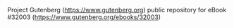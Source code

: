 Project Gutenberg (https://www.gutenberg.org) public repository for eBook #32003 (https://www.gutenberg.org/ebooks/32003)
